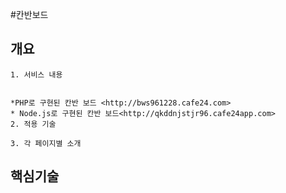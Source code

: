 #칸반보드
## 개요
```
1. 서비스 내용


*PHP로 구현된 칸반 보드 <http://bws961228.cafe24.com>
* Node.js로 구현된 칸반 보드<http://qkddnjstjr96.cafe24app.com>
2. 적용 기술

3. 각 페이지별 소개
```

## 핵심기술